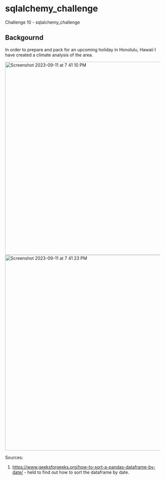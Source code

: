 # sqlalchemy_challenge
Challenge 10 - sqlalchemy_challenge

## Backgournd
In order to prepare and pack for an upcoming holiday in Honolulu, Hawaii I have created a climate analysis of the area.  

<img width="627" alt="Screenshot 2023-09-11 at 7 41 10 PM" src="https://github.com/arc71080/sqlalchemy_challenge/assets/137009177/a58fca52-9965-455e-84d4-37c779984cdb">

<img width="635" alt="Screenshot 2023-09-11 at 7 41 23 PM" src="https://github.com/arc71080/sqlalchemy_challenge/assets/137009177/1d5b47b7-1ebf-4417-a5b7-bd3f4aee0119">


Sources:
1. https://www.geeksforgeeks.org/how-to-sort-a-pandas-dataframe-by-date/ - held to find out how to sort the dataframe by date.
